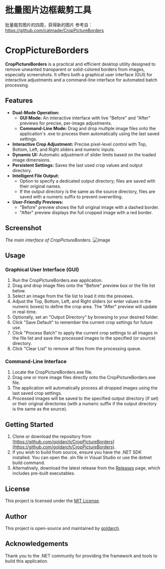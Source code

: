 # 批量图片边框裁剪工具
批量裁剪图片的四周，获得新的图片
参考自：https://github.com/catmade/CropPictureBorders 

# **CropPictureBorders**

**CropPictureBorders** is a practical and efficient desktop utility designed to remove unwanted transparent or solid-colored borders from images, especially screenshots. It offers both a graphical user interface (GUI) for interactive adjustments and a command-line interface for automated batch processing.

## **Features**

* **Dual-Mode Operation:**  
  * **GUI Mode:** An interactive interface with live "Before" and "After" previews for precise, per-image adjustments.  
  * **Command-Line Mode:** Drag and drop multiple image files onto the application's .exe to process them automatically using the last saved settings.  
* **Interactive Crop Adjustment:** Precise pixel-level control with Top, Bottom, Left, and Right sliders and numeric inputs.  
* **Dynamic UI:** Automatic adjustment of slider limits based on the loaded image dimensions.  
* **Persistent Settings:** Saves the last used crop values and output directory.  
* **Intelligent File Output:**  
  * Option to specify a dedicated output directory; files are saved with their original names.  
  * If the output directory is the same as the source directory, files are saved with a numeric suffix to prevent overwriting.  
* **User-Friendly Previews:**  
  * "Before" preview shows the full original image with a dashed border.  
  * "After" preview displays the full cropped image with a red border.

## **Screenshot**

*The main interface of CropPictureBorders.*
![image]([https://raw.githubusercontent.com/goldarch/ExceptionManager/master/img-folder/01.jpg])  

## **Usage**

### **Graphical User Interface (GUI)**

1. Run the CropPictureBorders.exe application.  
2. Drag and drop image files onto the "Before" preview box or the file list below.  
3. Select an image from the file list to load it into the previews.  
4. Adjust the Top, Bottom, Left, and Right sliders (or enter values in the numeric boxes) to define the crop area. The "After" preview will update in real-time.  
5. Optionally, set an "Output Directory" by browsing to your desired folder.  
6. Click "Save Default" to remember the current crop settings for future use.  
7. Click "Process Batch" to apply the current crop settings to all images in the file list and save the processed images to the specified (or source) directory.  
8. Click "Clear List" to remove all files from the processing queue.

### **Command-Line Interface**

1. Locate the CropPictureBorders.exe file.  
2. Drag one or more image files directly onto the CropPictureBorders.exe file.  
3. The application will automatically process all dropped images using the last saved crop settings.  
4. Processed images will be saved to the specified output directory (if set) or their original directories (with a numeric suffix if the output directory is the same as the source).

## **Getting Started**

1. Clone or download the repository from [https://github.com/goldarch/CropPictureBorders](https://github.com/goldarch/CropPictureBorders).  
2. If you wish to build from source, ensure you have the .NET SDK installed. You can open the .sln file in Visual Studio or use the dotnet build command.  
3. Alternatively, download the latest release from the [Releases](https://github.com/goldarch/CropPictureBorders/releases) page, which includes pre-built executables.

## **License**

This project is licensed under the [MIT License](https://github.com/goldarch/CropPictureBorders/blob/main/LICENSE).

## **Author**

This project is open-source and maintained by [goldarch](https://github.com/goldarch).

## **Acknowledgements**

Thank you to the .NET community for providing the framework and tools to build this application.
